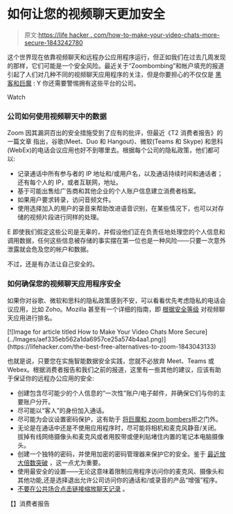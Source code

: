 # 如何让您的视频聊天更加安全

> 原文:[https://life hacker . com/how-to-make-your-video-chats-more-secure-1843242780](https://lifehacker.com/how-to-make-your-video-chats-more-secure-1843242780)

这个世界现在依靠视频聊天和远程办公应用程序运行，但正如我们在过去几周发现的那样，它们可能是一个安全风险。最近关于“Zoombombing”和帐户填充的报道引起了人们对几种不同的视频聊天应用程序的关注，但是你要担心的不仅仅是 [黑客和巨魔](https://lifehacker.com/how-to-prevent-jerks-from-ruining-your-zoom-meetings-1842453487) : Y 你还需要警惕拥有这些平台的公司。

Watch

### 公司如何使用视频聊天中的数据

Zoom 因其漏洞百出的安全措施受到了应有的批评，但最近《T2 消费者报告》的一篇文章 指出，谷歌(Meet、Duo 和 Hangout)、微软(Teams 和 Skype) 和思科(WebEx)的电话会议应用也好不到哪里去。根据每个公司的隐私政策，他们都可以:

*   记录通话中所有参与者的 IP 地址和/或用户名，以及通话持续时间和通话者；还有每个人的 IP，或者互联网，地址。
*   基于可能出售给广告商和其他企业的个人账户信息建立消费者档案。
*   如果用户要求转录，访问音频文件。
*   使用选择加入的用户的录音来帮助改进语音识别，在某些情况下，也可以对存储的视频片段进行同样的处理。

E 即使我们假定这些公司是无辜的，并假设他们正在负责任地处理您的个人信息和调用数据，任何这些信息被存储的事实摆在第一位也是一种风险——只要一次意外泄露就会危及您的帐户和数据。

不过，还是有办法让自己安全的。

### 如何确保您的视频聊天应用程序安全

如果你对谷歌、微软和思科的隐私政策感到不安，可以看看优先考虑隐私的电话会议应用，比如 Zoho。Mozilla 甚至有一个详细的指南，即 [根据安全等级](https://lifehacker.com/is-your-video-chat-app-secure-1843134385) 对视频聊天应用进行排名。

<aside data-commerce-source="inset" class="sc-16a0mhj-2 gAjHzr">[![Image for article titled How to Make Your Video Chats More Secure](../Images/aef335eb562a1da6957ce25a574b4aa1.png)](https://lifehacker.com/the-best-free-alternatives-to-zoom-1843043133)</aside>

也就是说，只要您在实施智能数据安全实践，您就不必放弃 Meet、Teams 或 Webex。根据消费者报告和我们之前的报道，这里有一些其他的建议，应该有助于保证你的远程办公应用的安全:

*   创建包含尽可能少的个人信息的“一次性”账户/电子邮件，并确保它们与你的主要账户分开。
*   尽可能以“客人”的身份加入通话。
*   尽可能为会议设置密码保护，这有助于 [将巨魔和 zoom bombers](https://lifehacker.com/how-to-prevent-jerks-from-ruining-your-zoom-meetings-1842453487)拒之门外。
*   无论是在通话中还是不使用应用程序时，尽可能将相机和麦克风静音/关闭。拔掉有线网络摄像头和麦克风或者用胶带或便利贴堵住内置的笔记本电脑摄像头。
*   创建一个独特的密码，并使用加密的密码管理器来保护它的安全。鉴于 [最近放大倍数突破](https://lifehacker.com/how-to-protect-your-zoom-account-from-recent-data-breac-1842862007) ，这一点尤为重要。
*   使用最安全的设置——无论这意味着限制应用程序访问你的麦克风、摄像头和其他功能,还是选择退出允许公司访问你的通话和/或录音的产品“增强”程序。
*   [不要在公共场合点击链接缩放聊天记录](https://lifehacker.com/dont-click-on-links-in-public-zoom-chats-right-now-1842618749) 。

【】消费者报告